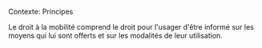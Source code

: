 Contexte: Principes

Le droit à la mobilité comprend le droit pour l'usager d'être informé sur les moyens qui lui sont offerts et sur les modalités de leur utilisation.